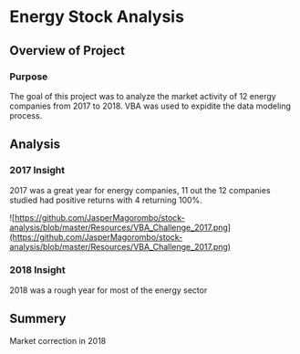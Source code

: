 # Energy Stock Analysis

## Overview of Project

### Purpose
The goal of this project was to analyze the market activity of 12 energy companies from 2017 to 2018. VBA was used to expidite the data modeling process.

## Analysis

### 2017 Insight
2017 was a great year for energy companies, 11 out the 12 companies studied had positive returns with 4 returning 100%.

![https://github.com/JasperMagorombo/stock-analysis/blob/master/Resources/VBA_Challenge_2017.png](https://github.com/JasperMagorombo/stock-analysis/blob/master/Resources/VBA_Challenge_2017.png)

### 2018 Insight
2018 was a rough year for most of the energy sector
## Summery
Market correction in 2018
